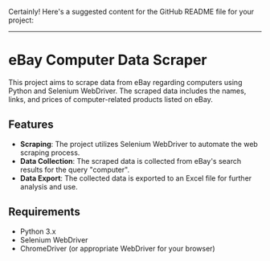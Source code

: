 Certainly! Here's a suggested content for the GitHub README file for your project:

---

# eBay Computer Data Scraper

This project aims to scrape data from eBay regarding computers using Python and Selenium WebDriver. The scraped data includes the names, links, and prices of computer-related products listed on eBay.

## Features

- **Scraping**: The project utilizes Selenium WebDriver to automate the web scraping process.
- **Data Collection**: The scraped data is collected from eBay's search results for the query "computer".
- **Data Export**: The collected data is exported to an Excel file for further analysis and use.





## Requirements

- Python 3.x
- Selenium WebDriver
- ChromeDriver (or appropriate WebDriver for your browser)

